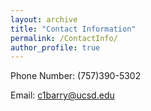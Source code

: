 ```yaml
---
layout: archive
title: "Contact Information"
permalink: /ContactInfo/
author_profile: true
---
```



Phone Number: (757)390-5302


Email: c1barry@ucsd.edu

